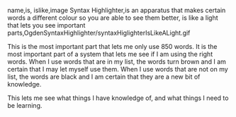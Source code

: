 name,is, islike,image
Syntax Highlighter,is an apparatus that makes certain words a different colour so you are able to see them better, is like a light that lets you see important parts,OgdenSyntaxHighlighter/syntaxHiglighterIsLikeALight.gif   

This is the most important part that lets me only use 850 words.  It is the most important part of a system that lets me see if I am using the right words. When I use words that are in my list, the words turn brown and I am certain that I may let myself use them.  When I use words that are not on my list, the words are black and I am certain that they are a new bit of knowledge.  

This lets me see what things I have knowledge of, and what things I need to be learning. 

